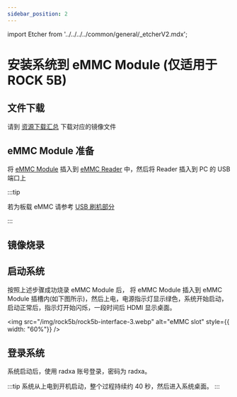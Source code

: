```yaml
---
sidebar_position: 2
---
```


import Etcher from '../../../../common/general/\_etcherV2.mdx';

# 安装系统到 eMMC Module (仅适用于 ROCK 5B)

## 文件下载

请到 [资源下载汇总](../../download) 下载对应的镜像文件

## eMMC Module 准备

将 [eMMC Module](../../../../accessories/emmc_module) 插入到 [eMMC Reader](../../../../accessories/emmc_reader) 中，然后将 Reader 插入到 PC 的 USB 端口上

:::tip

若为板载 eMMC 请参考 [USB 刷机部分](../../low-level-dev/maskrom/)

:::

## 镜像烧录

<Etcher/>

## 启动系统

按照上述步骤成功烧录 eMMC Module 后， 将 eMMC Module 插入到 eMMC Module 插槽内(如下图所示)，然后上电，电源指示灯显示绿色，系统开始启动，启动正常后，指示灯开始闪烁，一段时间后 HDMI 显示桌面。

<img
src="/img/rock5b/rock5b-interface-3.webp"
alt="eMMC slot"
style={{ width: "60%"}}
/>

## 登录系统

系统启动后，使用 radxa 账号登录，密码为 radxa。

:::tip
系统从上电到开机启动，整个过程持续约 40 秒，然后进入系统桌面。
:::
